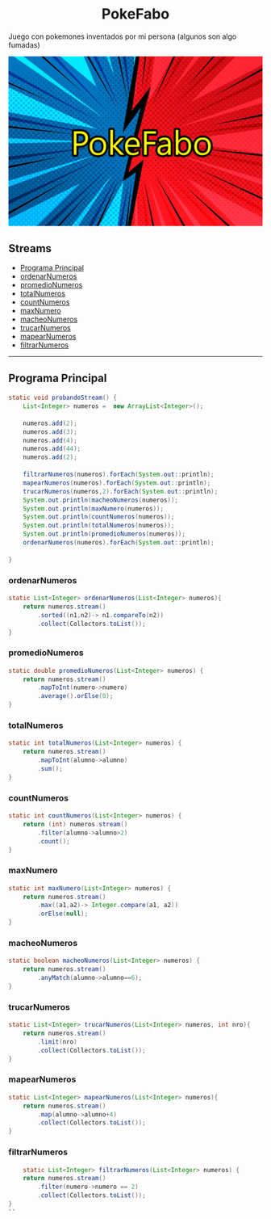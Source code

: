 <h1 align="center">  PokeFabo </h1>

Juego con pokemones inventados por mi persona (algunos son algo fumadas)

![](/Portada/Portada.jpg)


## Streams
- [Programa Principal](#programa-principal)
- [ordenarNumeros](#ordenarnumeros)
- [promedioNumeros](#promedionumeros)
- [totalNumeros](#totalnumeros)
- [countNumeros](#countnumeros)
- [maxNumero](#maxnumero)
- [macheoNumeros](#mapearnumeros)
- [trucarNumeros](#trucarnumeros)
- [mapearNumeros](#mapearnumeros)
- [filtrarNumeros](#filtrarnumeros)

---

## Programa Principal

```java
static void probandoStream() {
	List<Integer> numeros =  new ArrayList<Integer>();
	
	numeros.add(2);
	numeros.add(3);
	numeros.add(4);
	numeros.add(44);
	numeros.add(2);
	
	filtrarNumeros(numeros).forEach(System.out::println);
	mapearNumeros(numeros).forEach(System.out::println);
	trucarNumeros(numeros,2).forEach(System.out::println);
	System.out.println(macheoNumeros(numeros));
	System.out.println(maxNumero(numeros));
	System.out.println(countNumeros(numeros));
	System.out.println(totalNumeros(numeros));
	System.out.println(promedioNumeros(numeros));
	ordenarNumeros(numeros).forEach(System.out::println);

}
```

### ordenarNumeros

```java
static List<Integer> ordenarNumeros(List<Integer> numeros){
	return numeros.stream()
		.sorted((n1,n2)-> n1.compareTo(n2))
		.collect(Collectors.toList());
}
```

### promedioNumeros

```java
static double promedioNumeros(List<Integer> numeros) {
	return numeros.stream()
		.mapToInt(numero->numero)
		.average().orElse(0);
}
```

### totalNumeros

```java
static int totalNumeros(List<Integer> numeros) {
	return numeros.stream()
		.mapToInt(alumno->alumno)
		.sum();
}
```
### countNumeros

```java
static int countNumeros(List<Integer> numeros) {
	return (int) numeros.stream()
		.filter(alumno->alumno>2)
		.count();
}
```
### maxNumero

```java
static int maxNumero(List<Integer> numeros) {
	return numeros.stream()
		.max((a1,a2)-> Integer.compare(a1, a2))
		.orElse(null);
}
```
### macheoNumeros

```java
static boolean macheoNumeros(List<Integer> numeros) {
	return numeros.stream()
		.anyMatch(alumno->alumno==6);
}
```
### trucarNumeros

```java
static List<Integer> trucarNumeros(List<Integer> numeros, int nro){
	return numeros.stream()
		.limit(nro)
		.collect(Collectors.toList());
}
```

### mapearNumeros

```java
static List<Integer> mapearNumeros(List<Integer> numeros){
	return numeros.stream()
		.map(alumno->alumno+4)
		.collect(Collectors.toList());
}
```

### filtrarNumeros

```java
	static List<Integer> filtrarNumeros(List<Integer> numeros) {
	return numeros.stream()
		.filter(numero->numero == 2)
		.collect(Collectors.toList());
}
``